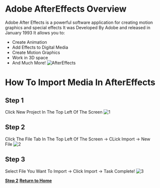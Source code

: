 # Adobe AfterEffects Overview

Adobe After Effects is a powerful software application for creating motion graphics and special effects 
It was Developed By Adobe and released in January 1993
It allows you to:
* Create Animation
* Add Effects to Digital Media
* Create Motion Graphics
* Work in 3D space
* And Much More!
![AfterEffects](https://assets.rocketstock.com/uploads/2016/02/After-Effects-Interface.jpg)

# How To Import Media In AfterEffects

## Step 1

Click New Project In The Top Left Of The Screen
![1](https://user-images.githubusercontent.com/97974825/204553722-96abd887-6df4-48d2-8c2b-1eda458798c2.png)


## Step 2

Click The File Tab In The Top Left Of The Screen -> CLick Import -> New File
![2](https://user-images.githubusercontent.com/97974825/204553800-18f67103-18a4-430d-8a9c-c59ad0093514.png)

## Step 3
Select File You Want To Import -> Click Import -> Task Complete!
![3](https://user-images.githubusercontent.com/97974825/204556787-ef46f96f-44b4-4aba-9e00-1b967584c318.png)

[**Step 2**](README.md)
[**Return to Home**](README.md)
